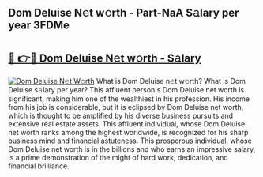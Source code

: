 ## Dom Deluise N𝚎t w𝚘rth - Part-NaA S𝚊lary per year 3FDMe

# <h2><a href="http://gc1d39.nevu.top/?p=Dom+Deluise">🔗 👉🔴 Dom Deluise N𝚎t w𝚘rth - S𝚊lary</a></h2>

[![Dom Deluise N𝚎t W𝚘rth](https://i.imgur.com/Oavwk0R.jpeg)](http://gc1d39.nevu.top/?p=Dom+Deluise)
What is Dom Deluise n𝚎t w𝚘rth? What is Dom Deluise s𝚊lary per year?
This affluent person's Dom Deluise net worth is significant, making him one of the wealthiest in his profession. His income from his job is considerable, but it is eclipsed by Dom Deluise net worth, which is thought to be amplified by his diverse business pursuits and extensive real estate assets. This affluent individual, whose Dom Deluise net worth ranks among the highest worldwide, is recognized for his sharp business mind and financial astuteness. This prosperous individual, whose Dom Deluise net worth is in the billions and who earns an impressive salary, is a prime demonstration of the might of hard work, dedication, and financial brilliance.
